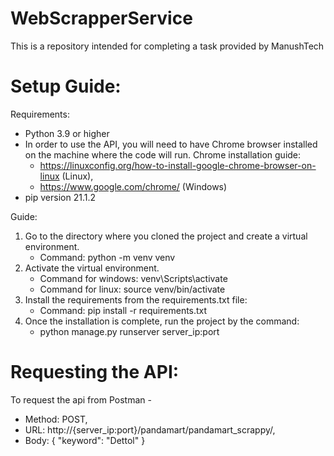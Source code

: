 # WebScrapperService
This is a repository intended for completing a task provided by ManushTech

# Setup Guide:
Requirements:
- Python 3.9 or higher
- In order to use the API, you will need to have Chrome browser installed on the machine where the code will run. 
Chrome installation guide: 
    - https://linuxconfig.org/how-to-install-google-chrome-browser-on-linux (Linux), 
    - https://www.google.com/chrome/ (Windows)
- pip version 21.1.2

Guide:
1. Go to the directory where you cloned the project and create a virtual environment. 
    - Command: python -m venv venv
2. Activate the virtual environment.
    - Command for windows: venv\Scripts\activate 
    - Command for linux: source venv/bin/activate
3. Install the requirements from the requirements.txt file:
    - Command: pip install -r requirements.txt
4. Once the installation is complete, run the project by the command: 
    - python manage.py runserver server_ip:port

# Requesting the API:
To request the api from Postman - 
  - Method: POST,
  - URL: http://{server_ip:port}/pandamart/pandamart_scrappy/,
  - Body: { "keyword": "Dettol" }

